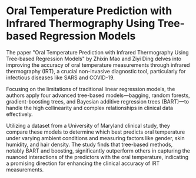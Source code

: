 # Oral Temperature Prediction with Infrared Thermography Using Tree-based Regression Models

The paper "Oral Temperature Prediction with Infrared Thermography Using Tree-based Regression Models" by Zhixin Mao and Ziyi Ding delves into improving the accuracy of oral temperature measurements through infrared thermography (IRT), a crucial non-invasive diagnostic tool, particularly for infectious diseases like SARS and COVID-19. 

Focusing on the limitations of traditional linear regression models, the authors apply four advanced tree-based models—bagging, random forests, gradient-boosting trees, and Bayesian additive regression trees (BART)—to handle the high collinearity and complex relationships in clinical data effectively. 

Utilizing a dataset from a University of Maryland clinical study, they compare these models to determine which best predicts oral temperature under varying ambient conditions and measuring factors like gender, skin humidity, and hair density. The study finds that tree-based methods, notably BART and boosting, significantly outperform others in capturing the nuanced interactions of the predictors with the oral temperature, indicating a promising direction for enhancing the clinical accuracy of IRT measurements.
